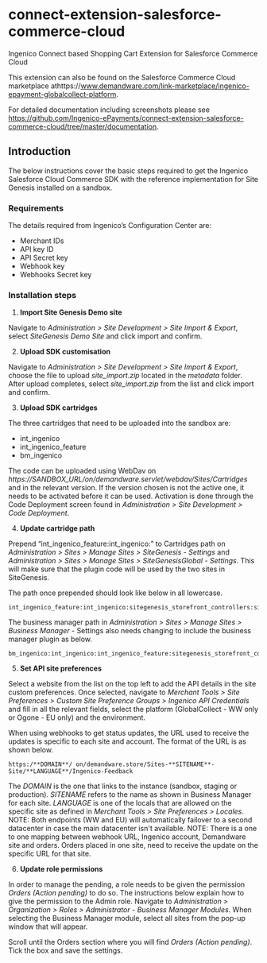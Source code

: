 # connect-extension-salesforce-commerce-cloud
Ingenico Connect based Shopping Cart Extension for Salesforce Commerce Cloud

This extension can also be found on the Salesforce Commerce Cloud marketplace athttps://www.demandware.com/link-marketplace/ingenico-epayment-globalcollect-platform.

For detailed documentation including screenshots please see https://github.com/Ingenico-ePayments/connect-extension-salesforce-commerce-cloud/tree/master/documentation.

## Introduction
The below instructions cover the basic steps required to get the Ingenico Salesforce Cloud Commerce SDK with the reference implementation for Site Genesis installed on a sandbox.

### Requirements
The details required from Ingenico’s Configuration Center are:
* Merchant IDs
* API key ID
* API Secret key
* Webhook key
* Webhooks Secret key

### Installation steps
1. **Import Site Genesis Demo site**

Navigate to _Administration > Site Development > Site Import & Export_, select _SiteGenesis Demo Site_ and click import and confirm.

2. **Upload SDK customisation**

Navigate to _Administration > Site Development > Site Import & Export_, choose the file to upload _site_import.zip_ located in the _metadata_ folder.
After upload completes, select _site_import.zip_ from the list and click import and confirm.
		
3. **Upload SDK cartridges**

The three cartridges that need to be uploaded into the sandbox are: 
* int_ingenico
* int_ingenico_feature
* bm_ingenico

The code can be uploaded using WebDav on _https://SANDBOX_URL/on/demandware.servlet/webdav/Sites/Cartridges_ and in the relevant version. If the version chosen is not the active one, it needs to be activated before it can be used. Activation is done through the Code Deployment screen found in _Administration > Site Development > Code Deployment_.

4. **Update cartridge path**

Prepend “int_ingenico_feature:int_ingenico:” to Cartridges path on _Administration > Sites > Manage Sites > SiteGenesis - Settings_ and _Administration > Sites > Manage Sites > SiteGenesisGlobal - Settings_. This will make sure that the plugin code will be used by the two sites in SiteGenesis.
 
The path once prepended should look like below in all lowercase.

	int_ingenico_feature:int_ingenico:sitegenesis_storefront_controllers:sitegenesis_storefront_core

 The business manager path in _Administration > Sites > Manage Sites > Business Manager_ - Settings also needs changing to include the business manager plugin as below.
 
	bm_ingenico:int_ingenico:int_ingenico_feature:sitegenesis_storefront_core

5. **Set API site preferences**

Select a website from the list on the top left to add the API details in the site custom preferences. Once selected, navigate to _Merchant Tools > Site Preferences > Custom Site Preference Groups > Ingenico API Credentials_ and fill in all the relevant fields, select the platform (GlobalCollect - WW only or Ogone - EU only) and the environment.

  When using webhooks to get status updates, the URL used to receive the updates is specific to each site and account. The format of the URL is as shown below.

	https:/**DOMAIN**/ on/demandware.store/Sites-**SITENAME**-Site/**LANGUAGE**/Ingenico-Feedback

The _DOMAIN_ is the one that links to the instance (sandbox, staging or production). _SITENAME_ refers to the name as shown in Business Manager for each site. _LANGUAGE_ is one of the locals that are allowed on the specific site as defined in _Merchant Tools > Site Preferences > Locales_.
NOTE: Both endpoints (WW and EU) will automatically failover to a second datacenter in case the main datacenter isn't available.
NOTE: There is a one to one mapping between webhook URL, Ingenico account, Demandware site and orders. Orders placed in one site, need to receive the update on the specific URL for that site.

6. **Update role permissions**

In order to manage the pending, a role needs to be given the permission _Orders (Action pending)_ to do so. The instructions below explain how to give the permission to the Admin role.
Navigate to _Administration > Organization > Roles > Administrator - Business Manager Modules_. When selecting the Business Manager module, select all sites from the pop-up window that will appear.

 Scroll until the Orders section where you will find _Orders (Action pending)_. Tick the box and save the settings.
